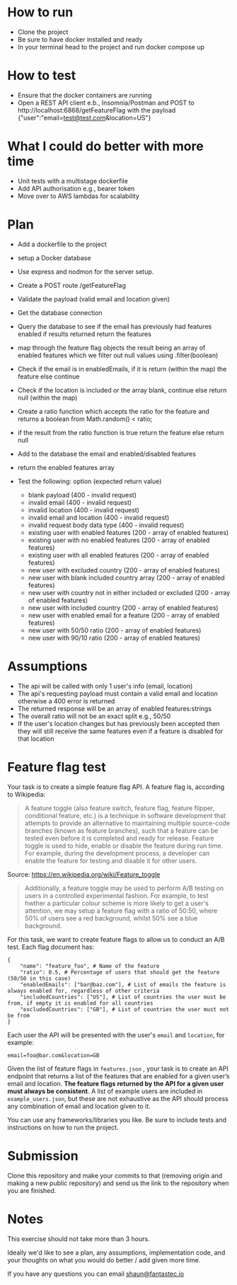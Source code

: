 # How to run
* Clone the project
* Be sure to have docker installed and ready
* In your terminal head to the project and run docker compose up

# How to test
* Ensure that the docker containers are running
* Open a REST API client e.b., Insomnia/Postman and POST to http://localhost:6868/getFeatureFlag with the payload {"user":"email=test@test.com&location=US"}

# What I could do better with more time
* Unit tests with a multistage dockerfile 
* Add API authorisation e.g., bearer token
* Move over to AWS lambdas for scalability

# Plan

* Add a dockerfile to the project
* setup a Docker database
* Use express and nodmon for the server setup.
* Create a POST route /getFeatureFlag
* Validate the payload (valid email and location given)
* Get the database connection
* Query the database to see if the email has previously had features enabled if results returned return the features
* map through the feature flag objects the result being an array of enabled features which we filter out null values using .filter(boolean)
* Check if the email is in enabledEmails, if it is return (within the map) the feature else continue
* Check if the location is included or the array blank, continue else return null (within the map)
* Create a ratio function which accepts the ratio for the feature and returns a boolean from Math.random() < ratio;
* if the result from the ratio function is true return the feature else return null
* Add to the database the email and enabled/disabled features
* return the enabled features array

* Test the following: option (expected return value)
    * blank payload (400 - invalid request)
    * invalid email (400 - invalid request)
    * invalid location (400 - invalid request)
    * invalid email and location (400 - invalid request)
    * invalid request body data type (400 - invalid request)
    * existing user with enabled features (200 - array of enabled features)
    * existing user with no enabled features (200 - array of enabled features)
    * existing user with all enabled features (200 - array of enabled features)
    * new user with excluded country (200 - array of enabled features)
    * new user with blank included country array (200 - array of enabled features)
    * new user with country not in either included or excluded (200 - array of enabled features)
    * new user with included country (200 - array of enabled features)
    * new user with enabled email for a feature (200 - array of enabled features)
    * new user with 50/50 ratio (200 - array of enabled features)
    * new user with 90/10 ratio (200 - array of enabled features)


# Assumptions

* The api will be called with only 1 user's info (email, location)
* The api's requesting payload must contain a valid email and location otherwise a 400 error is returned
* The returned response will be an array of enabled features:strings
* The overall ratio will not be an exact split e.g., 50/50
* If the user's location changes but has previously been accepted then they will still receive the same features even if a feature is disabled for that location






# Feature flag test

Your task is to create a simple feature flag API. A feature flag is, according to Wikipedia:

> A feature toggle (also feature switch, feature flag, feature flipper, conditional feature, etc.) is a technique in software development that attempts to provide an alternative to maintaining multiple source-code branches (known as feature branches), such that a feature can be tested even before it is completed and ready for release. Feature toggle is used to hide, enable or disable the feature during run time. For example, during the development process, a developer can enable the feature for testing and disable it for other users.

Source:
https://en.wikipedia.org/wiki/Feature_toggle

> Additionally, a feature toggle may be used to perform A/B testing on users in a controlled experimental fashion.  For example, to test hwther a particular colour scheme is more likely to get a user's attention, we may setup a feature flag with a ratio of 50:50, where 50% of users see a red background, whilst 50% see a blue background.

For this task, we want to create feature flags to allow us to conduct an A/B test. Each flag document has:

```
{
    "name": "feature_foo", # Name of the feature
    "ratio": 0.5, # Percentage of users that should get the feature (50/50 in this case)
    "enabledEmails": ["bar@baz.com"], # List of emails the feature is always enabled for, regardless of other criteria
    "includedCountries": ["US"], # List of countries the user must be from, if empty it is enabled for all countries
    "excludedCountries": ["GB"], # List of countries the user must not be from
}
```

Each user the API will be presented with the user's `email` and `location`, for example:

```
email=foo@bar.com&location=GB
```

Given the list of feature flags in `features.json` , your task is to create an API endpoint that returns a list of the features that are enabled for a given user’s email and location. **The feature flags returned by the API for a given user must always be consistent**. A list of example users are included in `example_users.json`, but these are not exhaustive as the API should process any combination of email and location given to it.


You can use any frameworks/libraries you like. Be sure to include tests and instructions on how to run the project.

# Submission

Clone this repository and make your commits to that (removing origin and making a new public repository) and send us the link to the repository when you are finished.

# Notes

This exercise should not take more than 3 hours.

Ideally we'd like to see a plan, any assumptions, implementation code, and your thoughts on what you would do better / add given more time.

If you have any questions you can email shaun@fantastec.io